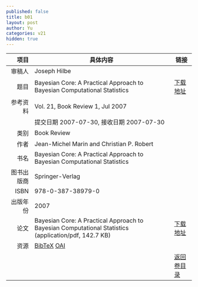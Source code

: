 ```yaml
---
published: false
title: b01
layout: post
author: Yu
categories: v21
hidden: true
---
```


| 项目 | 具体内容 | 链接 |
|---:|---|---|
| 审稿人 | Joseph Hilbe| |
| 题目 |Bayesian Core: A Practical Approach to Bayesian Computational Statistics | [下载地址](http://www.jstatsoft.org/v21/b01/paper) |
| 参考资料 |Vol. 21, Book Review 1, Jul 2007 | |
| | 提交日期 2007-07-30, 接收日期 2007-07-30| | 
| 类别 | Book Review| |
| 作者 | Jean-Michel Marin and Christian P. Robert| |
| 书名| Bayesian Core: A Practical Approach to Bayesian Computational Statistics| |
| 图书出版商 | Springer-Verlag| |
| ISBN | 978-0-387-38979-0| |
| 出版年份 | 2007| |
| 论文 | Bayesian Core: A Practical Approach to Bayesian Computational Statistics  (application/pdf, 142.7 KB)| [下载地址](http://www.jstatsoft.org/v21/b01/paper) |
| 资源 | [BibTeX](http://www.jstatsoft.org/v21/b01/bibtex) [OAI](http://www.jstatsoft.org/oai?verb=GetRecord&identifier=oai.jstatsoft/v21/b01&prefix=oai_dc)| |
| |  | [返回卷目录]({{site.baseurl}}/volume/v21.html) |